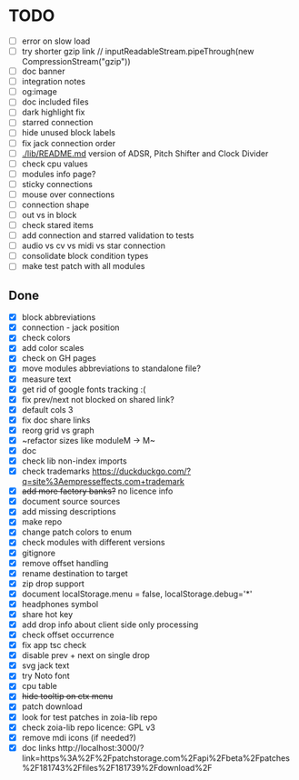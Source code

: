 # TODO

- [ ] error on slow load
- [ ] try shorter gzip link // inputReadableStream.pipeThrough(new CompressionStream("gzip"))
- [ ] doc banner
- [ ] integration notes
- [ ] og:image
- [ ] doc included files
- [ ] dark highlight fix
- [ ] starred connection
- [ ] hide unused block labels
- [ ] fix jack connection order
- [ ] [./lib/README.md](./lib/README.md) version of ADSR, Pitch Shifter and Clock Divider
- [ ] check cpu values
- [ ] modules info page?
- [ ] sticky connections
- [ ] mouse over connections
- [ ] connection shape
- [ ] out vs in block
- [ ] check stared items
- [ ] add connection and starred validation to tests
- [ ] audio vs cv vs midi vs star connection
- [ ] consolidate block condition types
- [ ] make test patch with all modules

## Done

- [x] block abbreviations
- [x] connection - jack position
- [x] check colors
- [x] add color scales
- [x] check on GH pages
- [x] move modules abbreviations to standalone file?
- [x] measure text
- [x] get rid of google fonts tracking :(
- [x] fix prev/next not blocked on shared link?
- [x] default cols 3
- [x] fix doc share links
- [x] reorg grid vs graph
- [x] ~refactor sizes like moduleM -> M~
- [x] doc
- [x] check lib non-index imports
- [x] check trademarks https://duckduckgo.com/?q=site%3Aempresseffects.com+trademark
- [x] ~~add more factory banks?~~ no licence info
- [x] document source sources
- [x] add missing descriptions
- [x] make repo
- [x] change patch colors to enum
- [x] check modules with different versions
- [x] gitignore
- [x] remove offset handling
- [x] rename destination to target
- [x] zip drop support
- [x] document localStorage.menu = false, localStorage.debug='*'
- [x] headphones symbol
- [x] share hot key
- [x] add drop info about client side only processing
- [x] check offset occurrence
- [x] fix app tsc check
- [x] disable prev + next on single drop
- [x] svg jack text
- [x] try Noto font
- [x] cpu table
- [x] ~~hide tooltip on ctx menu~~
- [x] patch download
- [x] look for test patches in zoia-lib repo
- [x] check zoia-lib repo licence: GPL v3
- [x] remove mdi icons (if needed?)
- [x] doc links http://localhost:3000/?link=https%3A%2F%2Fpatchstorage.com%2Fapi%2Fbeta%2Fpatches%2F181743%2Ffiles%2F181739%2Fdownload%2F
